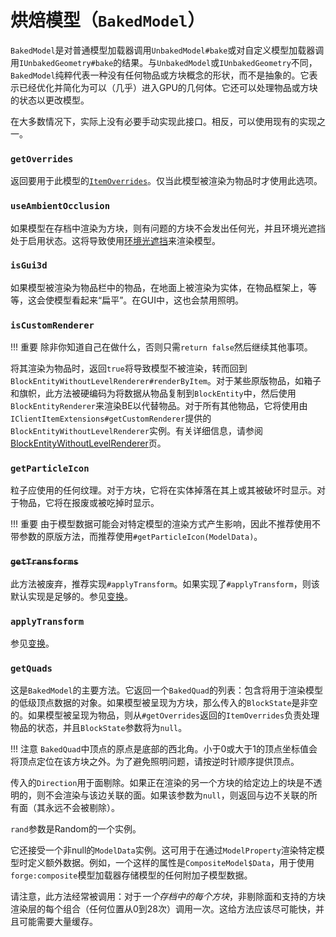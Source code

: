 烘焙模型（`BakedModel`）
=======================

`BakedModel`是对普通模型加载器调用`UnbakedModel#bake`或对自定义模型加载器调用`IUnbakedGeometry#bake`的结果。与`UnbakedModel`或`IUnbakedGeometry`不同，`BakedModel`纯粹代表一种没有任何物品或方块概念的形状，而不是抽象的。它表示已经优化并简化为可以（几乎）进入GPU的几何体。它还可以处理物品或方块的状态以更改模型。

在大多数情况下，实际上没有必要手动实现此接口。相反，可以使用现有的实现之一。

### `getOverrides`

返回要用于此模型的[`ItemOverrides`][overrides]。仅当此模型被渲染为物品时才使用此选项。

### `useAmbientOcclusion`

如果模型在存档中渲染为方块，则有问题的方块不会发出任何光，并且环境光遮挡处于启用状态。这将导致使用[环境光遮挡](ambocc)来渲染模型。

### `isGui3d`

如果模型被渲染为物品栏中的物品，在地面上被渲染为实体，在物品框架上，等等，这会使模型看起来“扁平”。在GUI中，这也会禁用照明。

### `isCustomRenderer`

!!! 重要
    除非你知道自己在做什么，否则只需`return false`然后继续其他事项。

将其渲染为物品时，返回`true`将导致模型不被渲染，转而回到`BlockEntityWithoutLevelRenderer#renderByItem`。对于某些原版物品，如箱子和旗帜，此方法被硬编码为将数据从物品复制到`BlockEntity`中，然后使用`BlockEntityRenderer`来渲染BE以代替物品。对于所有其他物品，它将使用由`IClientItemExtensions#getCustomRenderer`提供的`BlockEntityWithoutLevelRenderer`实例。有关详细信息，请参阅[BlockEntityWithoutLevelRenderer][bewlr]页。

### `getParticleIcon`

粒子应使用的任何纹理。对于方块，它将在实体掉落在其上或其被破坏时显示。对于物品，它将在报废或被吃掉时显示。

!!! 重要
    由于模型数据可能会对特定模型的渲染方式产生影响，因此不推荐使用不带参数的原版方法，而推荐使用`#getParticleIcon(ModelData)`。

### <s>`getTransforms`</s>

此方法被废弃，推荐实现`#applyTransform`。如果实现了`#applyTransform`，则该默认实现是足够的。参见[变换][transform]。

### `applyTransform`

参见[变换][transform]。

### `getQuads`

这是`BakedModel`的主要方法。它返回一个`BakedQuad`的列表：包含将用于渲染模型的低级顶点数据的对象。如果模型被呈现为方块，那么传入的`BlockState`是非空的。如果模型被呈现为物品，则从`#getOverrides`返回的`ItemOverrides`负责处理物品的状态，并且`BlockState`参数将为`null`。

!!! 注意
    `BakedQuad`中顶点的原点是底部的西北角。小于0或大于1的顶点坐标值会将顶点定位在该方块之外。为了避免照明问题，请按逆时针顺序提供顶点。

传入的`Direction`用于面剔除。如果正在渲染的另一个方块的给定边上的块是不透明的，则不会渲染与该边关联的面。如果该参数为`null`，则返回与边不关联的所有面（其永远不会被剔除）。

`rand`参数是Random的一个实例。

它还接受一个非null的`ModelData`实例。这可用于在通过`ModelProperty`渲染特定模型时定义额外数据。例如，一个这样的属性是`CompositeModel$Data`，用于使用`forge:composite`模型加载器存储模型的任何附加子模型数据。

请注意，此方法经常被调用：对于*一个存档中的每个方块*，非剔除面和支持的方块渲染层的每个组合（任何位置从0到28次）调用一次。这给方法应该尽可能快，并且可能需要大量缓存。

[overrides]: ./itemoverrides.md
[ambocc]: https://en.wikipedia.org/wiki/Ambient_occlusion
[bewlr]: ../../items/bewlr.md
[transform]: ./transform.md
